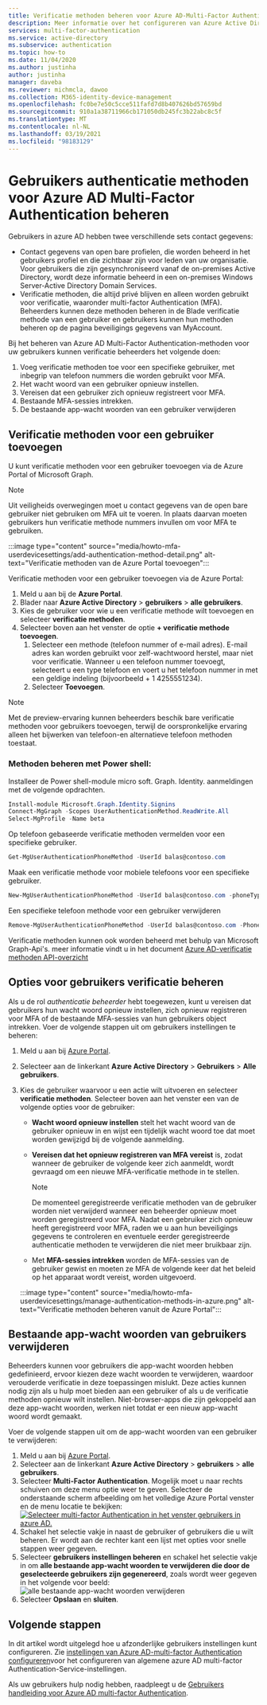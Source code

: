 ```yaml
---
title: Verificatie methoden beheren voor Azure AD-Multi-Factor Authentication-Azure Active Directory
description: Meer informatie over het configureren van Azure Active Directory gebruikers instellingen voor Azure AD Multi-Factor Authentication
services: multi-factor-authentication
ms.service: active-directory
ms.subservice: authentication
ms.topic: how-to
ms.date: 11/04/2020
ms.author: justinha
author: justinha
manager: daveba
ms.reviewer: michmcla, dawoo
ms.collection: M365-identity-device-management
ms.openlocfilehash: fc0be7e50c5cce511fafd7d8b407626bd57659bd
ms.sourcegitcommit: 910a1a38711966cb171050db245fc3b22abc8c5f
ms.translationtype: MT
ms.contentlocale: nl-NL
ms.lasthandoff: 03/19/2021
ms.locfileid: "98183129"
---
```

# <a name="manage-user-authentication-methods-for-azure-ad-multi-factor-authentication"></a>Gebruikers authenticatie methoden voor Azure AD Multi-Factor Authentication beheren

Gebruikers in azure AD hebben twee verschillende sets contact gegevens:  

- Contact gegevens van open bare profielen, die worden beheerd in het gebruikers profiel en die zichtbaar zijn voor leden van uw organisatie. Voor gebruikers die zijn gesynchroniseerd vanaf de on-premises Active Directory, wordt deze informatie beheerd in een on-premises Windows Server-Active Directory Domain Services.
- Verificatie methoden, die altijd privé blijven en alleen worden gebruikt voor verificatie, waaronder multi-factor Authentication (MFA). Beheerders kunnen deze methoden beheren in de Blade verificatie methode van een gebruiker en gebruikers kunnen hun methoden beheren op de pagina beveiligings gegevens van MyAccount.

Bij het beheren van Azure AD Multi-Factor Authentication-methoden voor uw gebruikers kunnen verificatie beheerders het volgende doen: 

1. Voeg verificatie methoden toe voor een specifieke gebruiker, met inbegrip van telefoon nummers die worden gebruikt voor MFA.
1. Het wacht woord van een gebruiker opnieuw instellen.
1. Vereisen dat een gebruiker zich opnieuw registreert voor MFA.
1. Bestaande MFA-sessies intrekken.
1. De bestaande app-wacht woorden van een gebruiker verwijderen  

## <a name="add-authentication-methods-for-a-user"></a>Verificatie methoden voor een gebruiker toevoegen 

U kunt verificatie methoden voor een gebruiker toevoegen via de Azure Portal of Microsoft Graph.  

> [!NOTE]
> Uit veiligheids overwegingen moet u contact gegevens van de open bare gebruiker niet gebruiken om MFA uit te voeren. In plaats daarvan moeten gebruikers hun verificatie methode nummers invullen om voor MFA te gebruiken.  

:::image type="content" source="media/howto-mfa-userdevicesettings/add-authentication-method-detail.png" alt-text="Verificatie methoden van de Azure Portal toevoegen":::

Verificatie methoden voor een gebruiker toevoegen via de Azure Portal:  

1. Meld u aan bij de **Azure Portal**. 
1. Blader naar **Azure Active Directory**  >  **gebruikers**  >  **alle gebruikers**. 
1. Kies de gebruiker voor wie u een verificatie methode wilt toevoegen en selecteer **verificatie methoden**.  
1. Selecteer boven aan het venster de optie **+ verificatie methode toevoegen**.
   1. Selecteer een methode (telefoon nummer of e-mail adres). E-mail adres kan worden gebruikt voor zelf-wachtwoord herstel, maar niet voor verificatie. Wanneer u een telefoon nummer toevoegt, selecteert u een type telefoon en voert u het telefoon nummer in met een geldige indeling (bijvoorbeeld + 1 4255551234).
   1. Selecteer **Toevoegen**.

> [!NOTE]
> Met de preview-ervaring kunnen beheerders beschik bare verificatie methoden voor gebruikers toevoegen, terwijl de oorspronkelijke ervaring alleen het bijwerken van telefoon-en alternatieve telefoon methoden toestaat.

### <a name="manage-methods-using-powershell"></a>Methoden beheren met Power shell:  

Installeer de Power shell-module micro soft. Graph. Identity. aanmeldingen met de volgende opdrachten. 

```powershell
Install-module Microsoft.Graph.Identity.Signins
Connect-MgGraph -Scopes UserAuthenticationMethod.ReadWrite.All
Select-MgProfile -Name beta
```

Op telefoon gebaseerde verificatie methoden vermelden voor een specifieke gebruiker.

```powershell
Get-MgUserAuthenticationPhoneMethod -UserId balas@contoso.com
```

Maak een verificatie methode voor mobiele telefoons voor een specifieke gebruiker.

```powershell
New-MgUserAuthenticationPhoneMethod -UserId balas@contoso.com -phoneType "mobile" -phoneNumber "+1 7748933135"
```

Een specifieke telefoon methode voor een gebruiker verwijderen

```powershell
Remove-MgUserAuthenticationPhoneMethod -UserId balas@contoso.com -PhoneAuthenticationMethodId 3179e48a-750b-4051-897c-87b9720928f7
```

Verificatie methoden kunnen ook worden beheerd met behulp van Microsoft Graph-Api's. meer informatie vindt u in het document [Azure AD-verificatie methoden API-overzicht](/graph/api/resources/authenticationmethods-overview?view=graph-rest-beta&preserve-view=true)

## <a name="manage-user-authentication-options"></a>Opties voor gebruikers verificatie beheren

Als u de rol *authenticatie beheerder* hebt toegewezen, kunt u vereisen dat gebruikers hun wacht woord opnieuw instellen, zich opnieuw registreren voor MFA of de bestaande MFA-sessies van hun gebruikers object intrekken. Voer de volgende stappen uit om gebruikers instellingen te beheren:

1. Meld u aan bij [Azure Portal](https://portal.azure.com).
1. Selecteer aan de linkerkant **Azure Active Directory** > **Gebruikers** > **Alle gebruikers**.
1. Kies de gebruiker waarvoor u een actie wilt uitvoeren en selecteer **verificatie methoden**. Selecteer boven aan het venster een van de volgende opties voor de gebruiker:
   - **Wacht woord opnieuw instellen** stelt het wacht woord van de gebruiker opnieuw in en wijst een tijdelijk wacht woord toe dat moet worden gewijzigd bij de volgende aanmelding.
   - **Vereisen dat het opnieuw registreren van MFA vereist** is, zodat wanneer de gebruiker de volgende keer zich aanmeldt, wordt gevraagd om een nieuwe MFA-verificatie methode in te stellen.
   
      > [!NOTE]
      > De momenteel geregistreerde verificatie methoden van de gebruiker worden niet verwijderd wanneer een beheerder opnieuw moet worden geregistreerd voor MFA. Nadat een gebruiker zich opnieuw heeft geregistreerd voor MFA, raden we u aan hun beveiligings gegevens te controleren en eventuele eerder geregistreerde authenticatie methoden te verwijderen die niet meer bruikbaar zijn.
   
   - Met **MFA-sessies intrekken** worden de MFA-sessies van de gebruiker gewist en moeten ze MFA de volgende keer dat het beleid op het apparaat wordt vereist, worden uitgevoerd.
   
    :::image type="content" source="media/howto-mfa-userdevicesettings/manage-authentication-methods-in-azure.png" alt-text="Verificatie methoden beheren vanuit de Azure Portal":::

## <a name="delete-users-existing-app-passwords"></a>Bestaande app-wacht woorden van gebruikers verwijderen

Beheerders kunnen voor gebruikers die app-wacht woorden hebben gedefinieerd, ervoor kiezen deze wacht woorden te verwijderen, waardoor verouderde verificatie in deze toepassingen mislukt. Deze acties kunnen nodig zijn als u hulp moet bieden aan een gebruiker of als u de verificatie methoden opnieuw wilt instellen. Niet-browser-apps die zijn gekoppeld aan deze app-wacht woorden, werken niet totdat er een nieuw app-wacht woord wordt gemaakt. 

Voer de volgende stappen uit om de app-wacht woorden van een gebruiker te verwijderen:

1. Meld u aan bij [Azure Portal](https://portal.azure.com).
1. Selecteer aan de linkerkant **Azure Active Directory**  >  **gebruikers**  >  **alle gebruikers**.
1. Selecteer **Multi-Factor Authentication**. Mogelijk moet u naar rechts schuiven om deze menu optie weer te geven. Selecteer de onderstaande scherm afbeelding om het volledige Azure Portal venster en de menu locatie te bekijken: [ ![ Selecteer multi-factor Authentication in het venster gebruikers in azure AD.](media/howto-mfa-userstates/selectmfa-cropped.png)](media/howto-mfa-userstates/selectmfa.png#lightbox)
1. Schakel het selectie vakje in naast de gebruiker of gebruikers die u wilt beheren. Er wordt aan de rechter kant een lijst met opties voor snelle stappen weer gegeven.
1. Selecteer **gebruikers instellingen beheren** en schakel het selectie vakje in om **alle bestaande app-wacht woorden te verwijderen die door de geselecteerde gebruikers zijn gegenereerd**, zoals wordt weer gegeven in het volgende voor beeld: ![ alle bestaande app-wacht woorden verwijderen](./media/howto-mfa-userdevicesettings/deleteapppasswords.png)
1. Selecteer **Opslaan** en **sluiten**.

## <a name="next-steps"></a>Volgende stappen

In dit artikel wordt uitgelegd hoe u afzonderlijke gebruikers instellingen kunt configureren. Zie [instellingen van Azure AD-multi-factor Authentication configureren](howto-mfa-mfasettings.md)voor het configureren van algemene azure AD multi-factor Authentication-Service-instellingen.

Als uw gebruikers hulp nodig hebben, raadpleegt u de [Gebruikers handleiding voor Azure AD multi-factor Authentication](../user-help/multi-factor-authentication-end-user-first-time.md).
